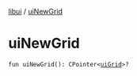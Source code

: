 [libui](README.md) / [uiNewGrid](ui-new-grid.md)

# uiNewGrid

`fun uiNewGrid(): CPointer<`[`uiGrid`](ui-grid.md)`>?`
